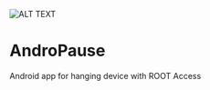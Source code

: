 ![ALT TEXT](https://raw.githubusercontent.com/ExploiTR/AndroPause/master/app/src/main/res/drawable-xxxhdpi/ic_launcher.png)
# AndroPause
Android app for hanging device with ROOT Access
